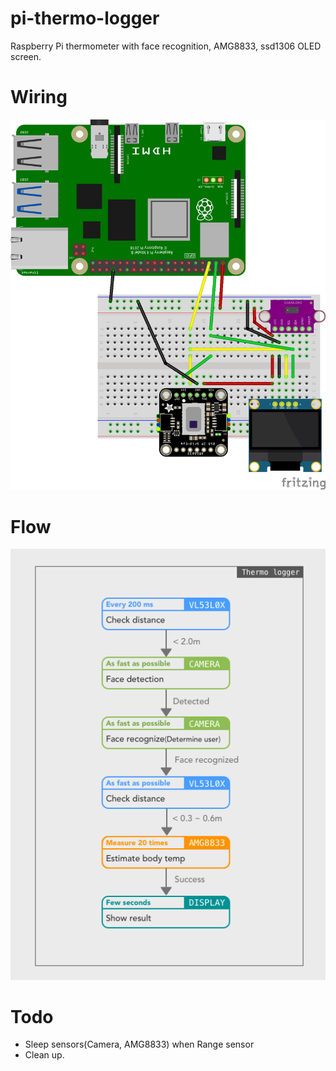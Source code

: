 # pi-thermo-logger
Raspberry Pi thermometer with face recognition, AMG8833, ssd1306 OLED screen. 

# Wiring
![Wiring](https://github.com/kotamorishi/pi-thermo-logger/blob/main/wire.png?raw=true)

# Flow
![flow](https://github.com/kotamorishi/pi-thermo-logger/raw/main/flow.png?raw=true)

# Todo
* Sleep sensors(Camera, AMG8833) when Range sensor 
* Clean up.
